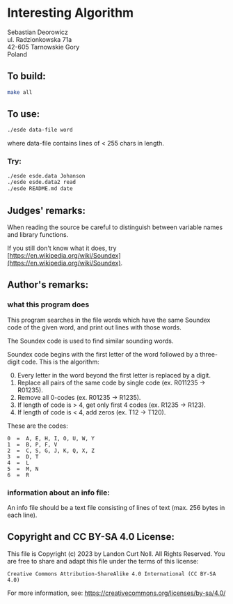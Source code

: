 # Interesting Algorithm

Sebastian Deorowicz\
ul. Radzionkowska 71a\
42-605 Tarnowskie Gory\
Poland


## To build:

```sh
make all
```


## To use:

```sh
./esde data-file word
```

where data-file contains lines of < 255 chars in length.


### Try:

```sh
./esde esde.data Johanson
./esde esde.data2 read
./esde README.md date
```


## Judges' remarks:

When reading the source be careful to distinguish between variable
names and library functions.

If you still don't know what it does, try
[https://en.wikipedia.org/wiki/Soundex](https://en.wikipedia.org/wiki/Soundex).


## Author's remarks:

### what this program does

This program searches in the file words which have the same Soundex code
of the given word, and print out lines with those words.

The Soundex code is used to find similar sounding words.

Soundex code begins with the first letter of the word followed by a
three-digit code. This is the algorithm:

0. Every letter in the word beyond the first letter is replaced by a digit.
1. Replace all pairs of the same code by single code (ex. R011235 -> R01235).
2. Remove all 0-codes (ex. R01235 -> R1235).
3. If length of code is > 4, get only first 4 codes (ex. R1235 -> R123).
4. If length of code is < 4, add zeros (ex. T12 -> T120).

These are the codes:

```
0  =  A, E, H, I, O, U, W, Y
1  =  B, P, F, V
2  =  C, S, G, J, K, Q, X, Z
3  =  D, T
4  =  L
5  =  M, N
6  =  R
```

### information about an info file:

An info file should be a text file consisting of lines of text (max. 256 bytes
in each line).


## Copyright and CC BY-SA 4.0 License:

This file is Copyright (c) 2023 by Landon Curt Noll.  All Rights Reserved.
You are free to share and adapt this file under the terms of this license:

    Creative Commons Attribution-ShareAlike 4.0 International (CC BY-SA 4.0)

For more information, see: https://creativecommons.org/licenses/by-sa/4.0/
